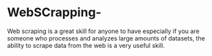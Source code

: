 # WebSCrapping-
 Web scraping is a great skill for anyone to have especially if you are someone who processes and analyzes large amounts of datasets, the ability to scrape data from the web is a very useful skill. 
